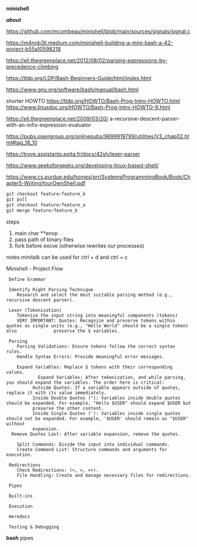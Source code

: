 **minishell**

***about***

https://github.com/mcombeau/minishell/blob/main/sources/signals/signal.c

https://m4nnb3ll.medium.com/minishell-building-a-mini-bash-a-42-project-b55a10598218

https://eli.thegreenplace.net/2012/08/02/parsing-expressions-by-precedence-climbing

https://tldp.org/LDP/Bash-Beginners-Guide/html/index.html

https://www.gnu.org/software/bash/manual/bash.html

shorter HOWTO
https://tldp.org/HOWTO/Bash-Prog-Intro-HOWTO.html
	https://www.linuxdoc.org/HOWTO/Bash-Prog-Intro-HOWTO-9.html

https://eli.thegreenplace.net/2009/03/20/
a-recursive-descent-parser-with-an-infix-expression-evaluator

https://pubs.opengroup.org/onlinepubs/9699919799/utilities/V3_chap02.html#tag_18_10

https://trove.assistants.epita.fr/docs/42sh/lexer-parser

https://www.geeksforgeeks.org/developing-linux-based-shell/

https://www.cs.purdue.edu/homes/grr/SystemsProgrammingBook/Book/Chapter5-WritingYourOwnShell.pdf


```c
git checkout feature/feature_b
git pull
git checkout feature/feature_a
git merge feature/feature_b
```

steps
1. main char **envp
2. pass path of binary files
3. fork before excve (otherwise rewrites our processes)

notes
minitalk can be used for ctrl + d and ctrl + c


 Minishell - Project Flow

     Define Grammar

     Identify Right Parsing Technique
        Research and select the most suitable parsing method (e.g., recursive descent parser).

     Lexer (Tokenization)
        Tokenize the input string into meaningful components (tokens)
        VERY IMPORTANT: Quotes: Recognize and preserve tokens within quotes as single units (e.g., "Hello World" should be a single token) also              preserve the $ variables.

     Parsing
        Parsing Validations: Ensure tokens follow the correct syntax rules.
        Handle Syntax Errors: Provide meaningful error messages.

        Expand Variables: Replace $ tokens with their corresponding values.
				Expand Variables: After tokenization, and while parsing, you should expand the variables. The order here is critical:
              Outside Quotes: If a variable appears outside of quotes, replace it with its value immediately.
              Inside Double Quotes ("): Variables inside double quotes should be expanded. For example, "Hello $USER" should expand $USER but
              preserve the other content.
              Inside Single Quotes ('): Variables inside single quotes should not be expanded. For example, '$USER' should remain as "$USER" without
              expansion.
      Remove Quotes Last: After variable expansion, remove the quotes.

        Split Commands: Divide the input into individual commands.
        Create Command List: Structure commands and arguments for execution.

     Redirections
        Check Redirections: (<, >, >>).
        File Handling: Create and manage necessary files for redirections.

     Pipes

     Built-ins

     Execution

     Heredocs

     Testing & Debugging


**bash**
pipes

